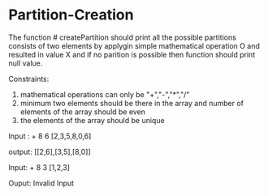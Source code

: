 # Partition-Creation

The function # createPartition should print all the possible partitions consists of two elements by applygin simple mathematical operation O and resulted in value X and if no parition is possible then function should print null value.

Constraints:
1) mathematical operations can only be "+","-","*","/"
2) minimum two elements should be there in the array and number of elements of the array should be even
3) the elements of the array should be unique

Input :
+
8
6
[2,3,5,8,0,6]

output:
[[2,6],[3,5],[8,0]]

Input:
+
8
3
[1,2,3]

Ouput:
Invalid Input
